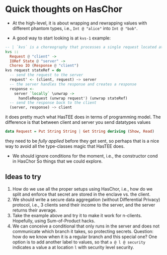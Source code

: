 # Quick thoughts on HasChor

- At the high-level, it is about wrapping and rewrapping values with different
phantom types, i.e., `Int @ "alice"` into `Int @ "bob"`. 

- A good way to start looking is at `kvs-1` example:

```haskell
-- | `kvs` is a choreography that processes a single request located at the client and returns the response.
kvs ::
  Request @ "client" ->
  IORef State @ "server" ->
  Choreo IO (Response @ "client")
kvs request stateRef = do
  -- send the request to the server
  request' <- (client, request) ~> server
  -- the server handles the response and creates a response
  response <-
    server `locally` \unwrap ->
      handleRequest (unwrap request') (unwrap stateRef)
  -- send the response back to the client
  (server, response) ~> client
```
it does pretty much what HasTEE does in terms of programming model. The difference is that between client and server you send datatypes values

```haskell
data Request = Put String String | Get String deriving (Show, Read)
```
they need to be *fully applied* before they get sent, so perhaps that is a nice way to avoid all the type-classes magic that HasTEE does. 
- We should ignore conditions for the moment, i.e., the constructor cond in
  HasChor So things that we could explore. 

## Ideas to try 

1. How do we use all the proper setups using HasChor, i.e., how do we split and enforce that secret are stored in the enclave vs. the client. 
2. We should write a secure data aggregation (without Differential Privacy)
   protocol, i.e., 3 clients send their income to the server, and the server
   returns their average. 
3. Take the example above and try it to make it work for n-clients. Hopefully,
   using Sum-of-Product hacks.
4. We can conceive a conditional that only runs in the server and does not
    communicate which branch it takes, so protecting secrets. Question: how do
    we know when it is a regular branch and this special one? One option is to
    add another label to values, so that `a @ l @ security` indicates a value a
    at location `l` with security level security. 